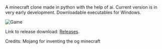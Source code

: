 A minecraft clone made in python with the help of ai. Current version is in very early development. Downloadable executables for Windows.

![Game]("screenshot.png")

Link to release download: [Releases](https://github.com/mortMortowski/pycraft/releases).

Credits:
Mojang for inventing the og minecraft